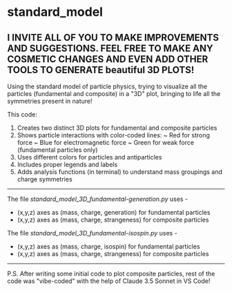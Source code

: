 # standard_model

I INVITE ALL OF YOU TO MAKE IMPROVEMENTS AND SUGGESTIONS. FEEL FREE TO MAKE ANY COSMETIC CHANGES AND EVEN ADD OTHER TOOLS TO GENERATE beautiful 3D PLOTS!
---------------------------------------------------------------------------------------------------------------------
Using the standard model of particle physics, trying to visualize all the particles (fundamental and composite) in a "3D" plot, bringing to life all the symmetries present in nature!

This code:

1. Creates two distinct 3D plots for fundamental and composite particles
2. Shows particle interactions with color-coded lines:
   ~ Red for strong force
   ~ Blue for electromagnetic force
   ~ Green for weak force (fundamental particles only)
4. Uses different colors for particles and antiparticles
5. Includes proper legends and labels
6. Adds analysis functions (in terminal) to understand mass groupings and charge symmetries

---------------------------------------------------------------------------------------------------------------------

The file *standard_model_3D_fundamental-generation.py* uses -
- (x,y,z) axes as (mass, charge, generation) for fundamental particles
- (x,y,z) axes as (mass, charge, strangeness) for composite particles

The file *standard_model_3D_fundamental-isospin.py* uses -
- (x,y,z) axes as (mass, charge, isospin) for fundamental particles
- (x,y,z) axes as (mass, charge, strangeness) for composite particles

---------------------------------------------------------------------------------------------------------------------

P.S. After writing some initial code to plot composite particles, rest of the code was "vibe-coded" with the help of Claude 3.5 Sonnet in VS Code!

